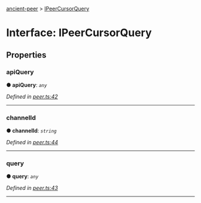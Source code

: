 [ancient-peer](../README.md) > [IPeerCursorQuery](../interfaces/ipeercursorquery.md)



# Interface: IPeerCursorQuery


## Properties
<a id="apiquery"></a>

###  apiQuery

**●  apiQuery**:  *`any`* 

*Defined in [peer.ts:42](https://github.com/AncientSouls/Peer/blob/596ef6d/src/lib/peer.ts#L42)*





___

<a id="channelid"></a>

###  channelId

**●  channelId**:  *`string`* 

*Defined in [peer.ts:44](https://github.com/AncientSouls/Peer/blob/596ef6d/src/lib/peer.ts#L44)*





___

<a id="query"></a>

###  query

**●  query**:  *`any`* 

*Defined in [peer.ts:43](https://github.com/AncientSouls/Peer/blob/596ef6d/src/lib/peer.ts#L43)*





___


